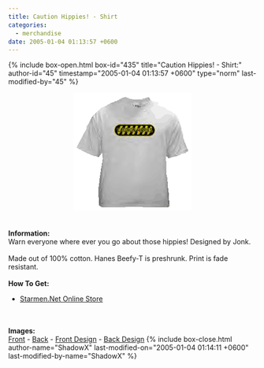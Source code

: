 ```yaml
---
title: Caution Hippies! - Shirt
categories:
  - merchandise
date: 2005-01-04 01:13:57 +0600
---
```

{% include box-open.html box-id="435" title="Caution Hippies! - Shirt:" author-id="45" timestamp="2005-01-04 01:13:57 +0600" type="norm" last-modified-by="45" %}
	<center>
	<img src="/merchandise/images/smn_chsh_title.png" border="0" alt="Caution Hippies! - Shirt" />
	</center>
	<br /><br />
	<b>Information:</b>
	<br />
	Warn everyone where ever you go about those hippies! Designed by Jonk.
	<br /><br />
	Made out of 100% cotton. Hanes Beefy-T is preshrunk. Print is fade resistant.
	<br /><br />
	<b>How To Get:</b>
	<br />
	<ul>
	<li><a href="http://www.cafeshops.com/starmen.8970650">Starmen.Net Online Store</a></li>
	</ul>
	<br /><br />
	<b>Images:</b>
	<br />
	<a href="/merchandise/images/smn_chsh_front.jpg">Front</a> - <a href="/merchandise/images/smn_chsh_back.jpg">Back</a> - <a href="/merchandise/images/smn_chsh_fdesign.jpg">Front Design</a> - 
	<a href="/merchandise/images/smn_chsh_bdesign.jpg">Back Design</a>
{% include box-close.html author-name="ShadowX" last-modified-on="2005-01-04 01:14:11 +0600" last-modified-by-name="ShadowX" %}
